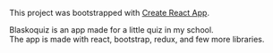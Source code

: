 This project was bootstrapped with [Create React App](https://github.com/facebook/create-react-app).


Blaskoquiz is an app made for a little quiz in my school. <br>
The app is made with react, bootstrap, redux, and few more libraries.<br>

